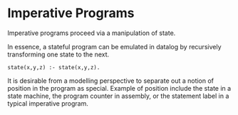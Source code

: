 # Imperative Programs

Imperative programs proceed via a manipulation of state.

In essence, a stateful program can be emulated in datalog by recursively transforming one state to the next.

```
state(x,y,z) :- state(x,y,z).
```

It is desirable from a modelling perspective to separate out a notion of position in the program as special. Example of position include the state in a state machine, the program counter in assembly, or the statement label in a typical imperative program.


